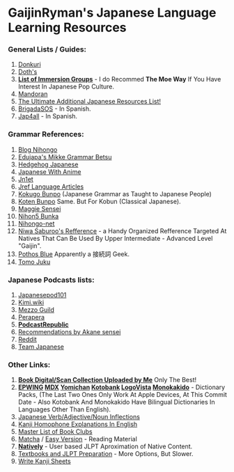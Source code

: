 # GaijinRyman's Japanese Language Learning Resources

### General Lists / Guides:

1. [Donkuri](https://donkuri.github.io/learn-japanese/)
2. [Doth's](https://docs.google.com/document/d/1dERLxWqOOmbL0jq9KrPP0IFYTKRt3AlDEqrLtZytfKQ/)
3. **[List of Immersion Groups](https://docs.google.com/document/d/1EyIKdsFgsakIh568loSanprRbgzZeAiRTNVkDWoY5RI)** - I do Recommed **The Moe Way** If You Have Interest In Japanese Pop Culture.
4. [Mandoran](http://www.mandoran.com/japanese.html)
5. [The Ultimate Additional Japanese Resources List!](https://community.wanikani.com/t/the-ultimate-additional-japanese-resources-list/16859)
6. [BrigadaSOS](https://brigadasos.xyz/) - In Spanish.
7. [Jap4all](https://www.sites.google.com/view/jap4all) - In Spanish.

### Grammar References:

1. [Blog Nihongo](https://blognihongo.com/)
2. [Edujapa's Mikke Grammar Betsu](https://edujapa.com/mikke/grammarbetsu)
3. [Hedgehog Japanese](https://hedgehog-japanese.com/)
4. [Japanese With Anime](https://www.japanesewithanime.com/)
5. [Jn1et](https://jn1et.com/)
6. [Jref Language Articles](https://jref.com/articles/categories/language.4/)
7. [Kokugo Bunpo](https://www.kokugobunpou.com/) (Japanese Grammar as Taught to Japanese People)
8. [Koten Bunpo](https://www.kotenbunpou.com/) Same. But For Kobun (Classical Japanese).
9. [Maggie Sensei](https://maggiesensei.com/)
10. [Nihon5 Bunka](https://nihon5-bunka.net/)
11. [Nihongo-net](https://nihongo-net.com/)
12. [Niwa Saburoo's Refference](https://niwasaburoo.amebaownd.com/posts/5998087) - a Handy Organized Refference Targeted At Natives That Can Be Used By Upper Intermediate - Advanced Level "Gaijin".
13. [Pothos Blue](https://pothos.blue/html/20140424h.htm) Apparently a 接続詞 Geek.
14. [Tomo Juku](https://www.tomojuku.com/blog/sitemaps/)

### Japanese Podcasts lists:

1. [Japanesepod101](https://www.japanesepod101.com/blog/2022/02/17/japanese-podcasts/)
2. [Kimi.wiki](https://kimi.wiki/japanese/podcasts)
3. [Mezzo Guild](https://www.mezzoguild.com/japanese-podcasts/)
4. [Perapera](https://www.perapera.org/best-podcasts-learning-japanese)
5. **[PodcastRepublic](https://www.podcastrepublic.net/)**
6. [Recommendations by Akane sensei](https://www.youtube.com/watch?v=Pcq23OG_jks)
7. [Reddit](https://www.reddit.com/r/LearnJapanese/comments/n1rocl/a_big_list_of_japanese_podcasts_from_beginners_to/)
8. [Team Japanese](https://teamjapanese.com/japanese-podcasts/)

### Other Links:

1. **[Book Digital/Scan Collection Uploaded by Me](https://drive.google.com/file/d/1w2eid_-cI2PXo1ZcOUahbEeA65hnnxgI/view?usp=sharing)** Only The Best!
2. **[EPWING](https://nyaa.si/view/1577255) [MDX](https://nyaa.si/view/1634529) [Yomichan](https://github.com/MarvNC/yomichan-dictionaries) [Kotobank](https://kotobank.jp/) [LogoVista](https://nyaa.si/view/1668839) [Monokakido](https://nyaa.si/view/1667505)** - Dictionary Packs, (The Last Two Ones Only Work At Apple Devices, At This Commit Date - Also Kotobank And Monokakido Have Bilingual Dictionaries In Languages Other Than English).
5. [Japanese Verb/Adjective/Noun Inflections](https://hayashibe.jp/tr/juman/dictionary/cform)
6. [Kanji Homophone Explanations In English](https://www.bretmayer.com/ijidokun.html)
7. [Master List of Book Clubs](https://community.wanikani.com/t/master-list-of-book-clubs/35283)
8. [Matcha](https://matcha-jp.com/) / [Easy Version](https://matcha-jp.com/easy) - Reading Material
9. **[Natively](https://learnnatively.com/)** - User based JLPT Aproximation of Native Content.
10. [Textbooks and JLPT Preparation](https://nitroflare.com/folder/949760/L045paG9uZ28) - More Options, But Slower.
11. [Write Kanji Sheets](https://kanji.sh/write)
